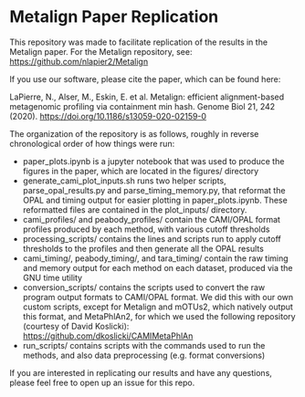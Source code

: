 # Metalign Paper Replication

This repository was made to facilitate replication of the results in the Metalign paper. For the Metalign repository, see: https://github.com/nlapier2/Metalign

If you use our software, please cite the paper, which can be found here: 

LaPierre, N., Alser, M., Eskin, E. et al. Metalign: efficient alignment-based metagenomic profiling via containment min hash. Genome Biol 21, 242 (2020). https://doi.org/10.1186/s13059-020-02159-0


The organization of the repository is as follows, roughly in reverse chronological order of how things were run:
* paper_plots.ipynb is a jupyter notebook that was used to produce the figures in the paper, which are located in the figures/ directory
* generate_cami_plot_inputs.sh runs two helper scripts, parse_opal_results.py and parse_timing_memory.py, that reformat the OPAL and timing output for easier plotting in paper_plots.ipynb. These reformatted files are contained in the plot_inputs/ directory.
* cami_profiles/ and peabody_profiles/ contain the CAMI/OPAL format profiles produced by each method, with various cutoff thresholds
* processing_scripts/ contains the lines and scripts run to apply cutoff thresholds to the profiles and then generate all the OPAL results
* cami_timing/, peabody_timing/, and tara_timing/ contain the raw timing and memory output for each method on each dataset, produced via the GNU time utility
* conversion_scripts/ contains the scripts used to convert the raw program output formats to CAMI/OPAL format. We did this with our own custom scripts, except for Metalign and mOTUs2, which natively output this format, and MetaPhlAn2, for which we used the following repository (courtesy of David Koslicki): https://github.com/dkoslicki/CAMIMetaPhlAn
* run_scripts/ contains scripts with the commands used to run the methods, and also data preprocessing (e.g. format conversions)

If you are interested in replicating our results and have any questions, please feel free to open up an issue for this repo.
